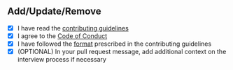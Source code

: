 <!--
Thank you for contributing!

Pull requests that do not adhere to the format will be rejected. Please ensure
you complete the following checkboxes.

Please also:

- Add one company at a time.
- Insert in alphabetical order
- Do not sort other listings
-->

## Add/Update/Remove <CompanyName>

- [X] I have read the [contributing guidelines](../CONTRIBUTING.md)
- [X] I agree to the [Code of Conduct](../CODE_OF_CONDUCT.md)
- [X] I have followed the [format](../CONTRIBUTING.md#format) prescribed in the contributing guidelines
- [X] (OPTIONAL) In your pull request message, add additional context on the interview process if necessary

<!--
Please give additional context about the interview process if necessary.
-->
